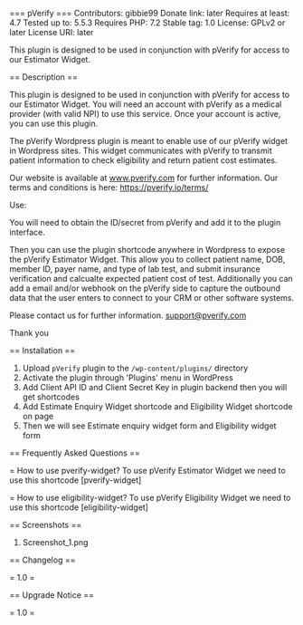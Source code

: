 === pVerify ===
Contributors: gibbie99
Donate link: later
Requires at least: 4.7
Tested up to: 5.5.3
Requires PHP: 7.2
Stable tag: 1.0
License: GPLv2 or later
License URI: later
 
This plugin is designed to be used in conjunction with pVerify for access to our Estimator Widget.
 
== Description ==
 
This plugin is designed to be used in conjunction with pVerify for access to our Estimator Widget. You will need an account with pVerify as a medical provider (with valid NPI) to use this service. Once your account is active, you can use this plugin.

The pVerify Wordpress plugin is meant to enable use of our pVerify widget in Wordpress sites. This widget communicates with pVerify to transmit patient information to check eligibility and return patient cost estimates.

Our website is available at www.pverify.com for further information. Our terms and conditions is here: https://pverify.io/terms/

Use:

You will need to obtain the ID/secret from pVerify and add it to the plugin interface.

Then you can use the plugin shortcode anywhere in Wordpress to expose the pVerify Estimator Widget. This allow you to collect patient name, DOB, member ID, payer name, and type of lab test, and submit insurance verification and calcualte expected patient cost of test. Additionally you can add a email and/or webhook on the pVerify side to capture the outbound data that the user enters to connect to your CRM or other software systems.

Please contact us for further information. support@pverify.com

Thank you
 
== Installation ==
 
1. Upload `pVerify` plugin to the `/wp-content/plugins/` directory
2. Activate the plugin through 'Plugins' menu in WordPress
3. Add Client API ID and Client Secret Key in plugin backend then you will get shortcodes
4. Add Estimate Enquiry Widget shortcode and Eligibility Widget shortcode on page
5. Then we will see Estimate enquiry widget form and Eligibility widget form
 
== Frequently Asked Questions ==
 
= How to use pverify-widget?
To use pVerify Estimator Widget we need to use this shortcode [pverify-widget]
 
= How to use eligibility-widget?
To use pVerify Eligibility Widget we need to use this shortcode [eligibility-widget]
 
== Screenshots ==
 
1. Screenshot_1.png
 
== Changelog ==
 
= 1.0 =

== Upgrade Notice ==

= 1.0 = 
